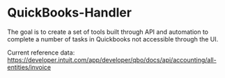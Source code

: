 # QuickBooks-Handler

The goal is to create a set of tools built through API and automation to complete a number of tasks in Quickbooks not accessible through the UI.

Current reference data:
https://developer.intuit.com/app/developer/qbo/docs/api/accounting/all-entities/invoice